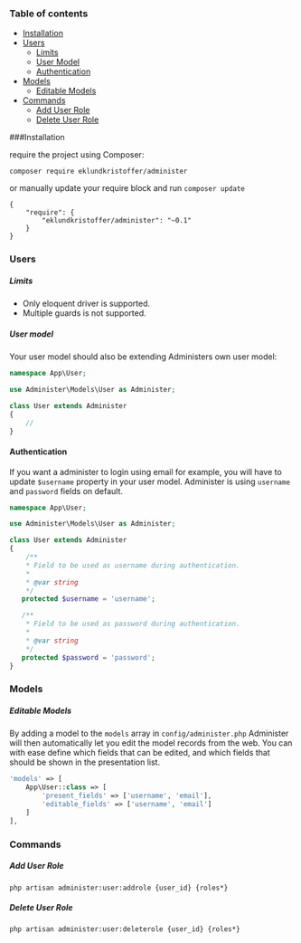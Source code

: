 ### Table of contents

* [Installation](#installation)</br>
* [Users](#users)
    * [Limits](#limits)
    * [User Model](#user-model)
    * [Authentication](#authentication)
* [Models](#models)
    * [Editable Models](#editable-models)
* [Commands](#commands)
    * [Add User Role](#add-user-role)
    * [Delete User Role](#delete-user-role)

###Installation 

require the project using Composer:
```
composer require eklundkristoffer/administer
```

or manually update your require block and run `composer update`
```
{
    "require": {
        "eklundkristoffer/administer": "~0.1"
    }
}
```

### Users

##### Limits
* Only eloquent driver is supported.
* Multiple guards is not supported.

##### User model

Your user model should also be extending Administers own user model:

```php
namespace App\User;

use Administer\Models\User as Administer;

class User extends Administer
{
    //
}
```

#### Authentication
If you want a administer to login using email for example, you will have to update `$username` property in your user model. Administer is using `username` and `password` fields on default.

```php
namespace App\User;

use Administer\Models\User as Administer;

class User extends Administer
{
    /**
    * Field to be used as username during authentication.
    *
    * @var string
    */
   protected $username = 'username';

   /**
    * Field to be used as password during authentication.
    *
    * @var string
    */
   protected $password = 'password';
}
```

### Models

##### Editable Models

By adding a model to the `models` array in `config/administer.php` Administer will then automatically let you edit the model records from the web. You can with ease define which fields that can be edited, and which fields that should be shown in the presentation list. 

```php
'models' => [
    App\User::class => [
        'present_fields' => ['username', 'email'],
        'editable_fields' => ['username', 'email']
    ]
],
```

### Commands

##### Add User Role
```
php artisan administer:user:addrole {user_id} {roles*}
```
##### Delete User Role
```
php artisan administer:user:deleterole {user_id} {roles*}
```
